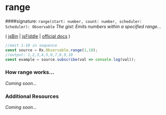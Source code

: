 # range

####signature: `range(start: number, count: number, scheduler: Scheduler): Observable`
*The gist: Emits numbers within a specified range...*

( [jsBin](http://jsbin.com/yalefomage/1/edit?js,console) | [jsFiddle]() | [official docs](http://reactivex.io/rxjs/class/es6/Observable.js~Observable.html#static-method-range) )

```js
//emit 1-10 in sequence
const source = Rx.Observable.range(1,10);
//output: 1,2,3,4,5,6,7,8,9,10
const example = source.subscribe(val => console.log(val));
```

### How range works...
*Coming soon...*


### Additional Resources
*Coming soon...*